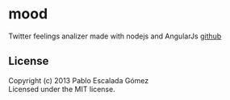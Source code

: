 # mood

Twitter feelings analizer made with nodejs and AngularJs
[github](https://github.com/diesire/mood) 

## License
Copyright (c) 2013 Pablo Escalada Gómez  
Licensed under the MIT license.
